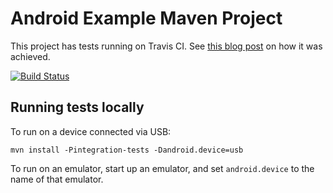 # Android Example Maven Project

This project has tests running on Travis CI. See [this blog post](http://rkistner.github.com/android/2013/02/05/android-builds-on-travis-ci/) on how it was achieved.

[![Build Status](https://travis-ci.org/embarkmobile/android-maven-example.png?branch=master)](https://travis-ci.org/embarkmobile/android-maven-example)

## Running tests locally

To run on a device connected via USB:

    mvn install -Pintegration-tests -Dandroid.device=usb

To run on an emulator, start up an emulator, and set `android.device` to the name of that emulator.
